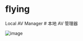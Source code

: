 # flying

Local AV Manager # 本地 AV 管理器

![image](https://user-images.githubusercontent.com/11971917/206378080-8cad965c-e407-433c-ab5a-0c02ec647807.png)


